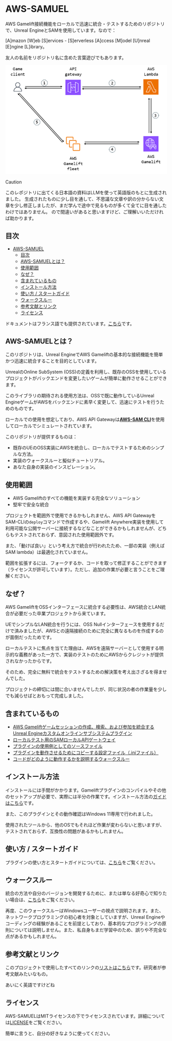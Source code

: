 # AWS-SAMUEL

AWS Gamelift接続機能をローカルで迅速に統合・テストするためのリポジトリで、Unreal EngineとSAMを使用しています。なので：

[A]mazon [W]eb [S]ervices - [S]erverless [A]ccess [M]odel [U]nreal [E]ngine [L]ibrary。

友人の名前をリポジトリ名に含めた言葉遊びでもあります。

![Illustration](../Media/stripped-out-multiplayer-session-based-game-hosting-on-aws.png)

> [!CAUTION]
> このレポジトリに出てくる日本語の資料はLLMを使って英語版のもとに生成されました。
> 生成されたものに少し目を通して、不思議な文章や訳の分からない文章を少し修正しましたが、まだ学んで途中で見るものが多くて全てに目を通したわけではありません。
> ので間違いがあると思いますけど、ご理解いいただければ助かります。

## 目次

- [AWS-SAMUEL](#aws-samuel)
  - [目次](#目次)
  - [AWS-SAMUELとは？](#aws-samuelとは)
  - [使用範囲](#使用範囲)
  - [なぜ？](#なぜ)
  - [含まれているもの](#含まれているもの)
  - [インストール方法](#インストール方法)
  - [使い方 / スタートガイド](#使い方--スタートガイド)
  - [ウォークスルー](#ウォークスルー)
  - [参考文献とリンク](#参考文献とリンク)
  - [ライセンス](#ライセンス)

ドキュメントはフランス語でも提供されています。[こちら](Documentation/FR/README.md)です。

## AWS-SAMUELとは？

このリポジトリは、Unreal EngineでAWS Gameliftの基本的な接続機能を簡単かつ迅速に統合することを目的としています。

UnrealのOnline SubSystem (OSS)の定義を利用し、既存のOSSを使用しているプロジェクトがバックエンドを変更したいゲームが簡単に動作させることができます。

このライブラリの期待される使用方法は、OSSで既に動作しているUnreal EngineゲームがAWSをバックエンドに素早く変更して、迅速にテストを行うためのものです。

ローカルでの使用を想定しており、AWS API Gatewayは[**AWS-SAM CLI**](https://github.com/aws/aws-sam-cli)を使用してローカルでシミュレートされています。

このリポジトリが提供するものは：

- 既存のUEのOSS実装にAWSを統合し、ローカルでテストするためのシンプルな方法。
- 実装のウォークスルーと擬似チュートリアル。
- あなた自身の実装のインスピレーション。

## 使用範囲

- AWS Gameliftのすべての機能を実装する完全なソリューション
- 堅牢で安全な統合

プロジェクトを範囲外で使用できるかもしれません、AWS API GatewayをSAM-CLIの`deploy`コマンドで作成するや、Gamelift Anywhere実装を使用して利用可能な公開サーバーに接続するなどなことができるかもしれませんが、どちらもテストされておらず、意図された使用範囲外です。

また、「動けば良い」という考え方で統合が行われたため、一部の実装（例えばSAM lambda）は最適化されていません。

範囲を拡張するには、フォークするか、コードを取って修正することができます（ライセンスが許可しています）。ただし、追加の作業が必要と言うことをご理解ください。

## なぜ？

AWS GameliftをOSSインターフェースに統合する必要性は、AWS統合とLAN統合が必要だった卒業プロジェクトから来ています。

UEでシンプルなLAN統合を行うには、OSS Nullインターフェースを使用するだけで済みましたが、AWSとの遠隔接続のために完全に異なるものを作成するのが面倒だったためです。

ローカルテストに焦点を当てた理由は、AWSを遠隔サーバーとして使用する明示的な義務があった一方で、実装のテストのためにAWSからクレジットが提供されなかったからです。

そのため、完全に無料で統合をテストするための解決策を考え出さざるを得ませんでした。

プロジェクトの締切には間に合いませんでしたが、同じ状況の者の作業量を少しでも減らせばとおもって完成しました。

## 含まれているもの

- [AWS Gameliftゲームセッションの作成、検索、および参加を統合するUnreal Engineカスタムオンラインサブシステムプラグイン](Plugins/AWSOSS/)
- [ローカルテスト用のSAMローカルAPIゲートウェイ](Plugins/AWSOSS/SAM/)
- [プラグインの使用例としてのソースファイル](Source/)
- [プラグインを動作させるためにコピーする設定ファイル（.iniファイル）](Config/DefaultEngine.ini)
- [コードがどのように動作するかを説明するウォークスルー](#ウォークスルー)

## インストール方法

インストールには手間がかかります。Gameliftプラグインのコンパイルやその他のセットアップが必要で、実際には半分の作業です。インストール方法の[ガイドはこちら](Install/Prerequisites.md)です。

また、このプラグインとその動作確認はWindows 11専用で行われました。

使用されたツールから、他のOSでもそれほど作業が変わらないと思いますが、テストされておらず、互換性の問題があるかもしれません。

## 使い方 / スタートガイド

プラグインの使い方とスタートガイドについては、[こちら](Usage/Configuration.md)をご覧ください。

## ウォークスルー

統合の方法や自分のバージョンを開発するために、または単なる好奇心で知りたい場合は、[こちら](Walkthrough/Design.md)をご覧ください。

再度、このウォークスルーはWindowsユーザーの視点で説明されます。また、ネットワークプログラミングの初心者を対象としていますが、Unreal Engineやコーディングの経験があることを前提としており、基本的なプログラミングの原則については説明しません。また、私自身もまだ学習中のため、誤りや不完全な点があるかもしれません。

## 参考文献とリンク

このプロジェクトで使用したすべてのリンクの[リストはこちら](../References.md)です。研究者が参考文献みたいなもの。

あいにく英語ですけどね

## ライセンス

AWS-SAMUELはMITライセンスの下でライセンスされています。詳細については[LICENSE](../../LICENSE)をご覧ください。

簡単に言うと、自分の好きなように使ってください。
